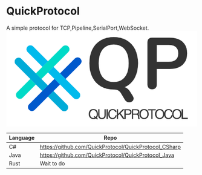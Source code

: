 # QuickProtocol
A simple protocol for TCP,Pipeline,SerialPort,WebSocket. 
![Logo](logo_small.png "QuickProtocol")

| Language      | Repo |
| ----------- | ----------- |
| C#      | https://github.com/QuickProtocol/QuickProtocol_CSharp       |
| Java   | https://github.com/QuickProtocol/QuickProtocol_Java        |
| Rust   | Wait to do        |
